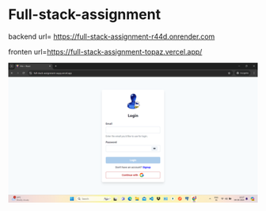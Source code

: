 # Full-stack-assignment

backend url= https://full-stack-assignment-r44d.onrender.com

fronten url=https://full-stack-assignment-topaz.vercel.app/

![Login Page](<Screenshot (41).png>)